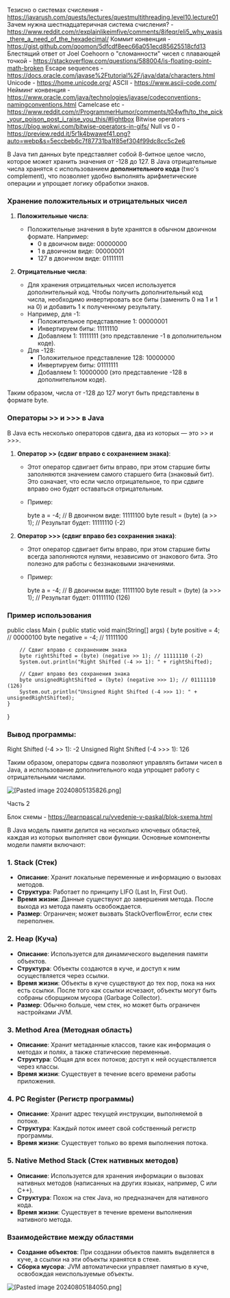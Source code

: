 Тезисно о системах счисления - https://javarush.com/quests/lectures/questmultithreading.level10.lecture01
Зачем нужна шестнадцатеричная система счисления? - https://www.reddit.com/r/explainlikeimfive/comments/8ifeqr/eli5_why_wasis_there_a_need_of_the_hexadecimal/
Коммит конвенция - https://gist.github.com/qoomon/5dfcdf8eec66a051ecd85625518cfd13
Блестящий ответ от Joel Coehoorn о "сломанности" чисел с плавающей точкой - https://stackoverflow.com/questions/588004/is-floating-point-math-broken
Escape sequences - https://docs.oracle.com/javase%2Ftutorial%2F/java/data/characters.html
Unicode - https://home.unicode.org/
ASCII - https://www.ascii-code.com/
Нейминг конвенция - https://www.oracle.com/java/technologies/javase/codeconventions-namingconventions.html
Camelcase etc - https://www.reddit.com/r/ProgrammerHumor/comments/t04wfh/to_the_pick_your_poison_post_i_raise_you_this/#lightbox
Bitwise operators - https://blog.wokwi.com/bitwise-operators-in-gifs/
Null vs 0 - https://preview.redd.it/5r1k4bwawef41.png?auto=webp&s=5eccbeb6c7f87731ba1f85ef304f99dc8cc5c2e6





В Java тип данных byte представляет собой 8-битное целое число, которое может хранить значения от -128 до 127. В Java отрицательные числа хранятся с использованием **дополнительного кода** (two's complement), что позволяет удобно выполнять арифметические операции и упрощает логику обработки знаков.

### Хранение положительных и отрицательных чисел

1. **Положительные числа**: 
   - Положительные значения в byte хранятся в обычном двоичном формате. Например:
     - 0 в двоичном виде: 00000000
     - 1 в двоичном виде: 00000001
     - 127 в двоичном виде: 01111111

2. **Отрицательные числа**:
   - Для хранения отрицательных чисел используется дополнительный код. Чтобы получить дополнительный код числа, необходимо инвертировать все биты (заменить 0 на 1 и 1 на 0) и добавить 1 к полученному результату.
   - Например, для -1:
     - Положительное представление 1: 00000001
     - Инвертируем биты: 11111110
     - Добавляем 1: 11111111 (это представление -1 в дополнительном коде).
   - Для -128:
     - Положительное представление 128: 10000000
     - Инвертируем биты: 01111111
     - Добавляем 1: 10000000 (это представление -128 в дополнительном коде).

Таким образом, числа от -128 до 127 могут быть представлены в формате byte.

### Операторы >> и >>> в Java

В Java есть несколько операторов сдвига, два из которых — это >> и >>>.

1. **Оператор >> (сдвиг вправо с сохранением знака)**:
   - Этот оператор сдвигает биты вправо, при этом старшие биты заполняются значением самого старшего бита (знаковый бит). Это означает, что если число отрицательное, то при сдвиге вправо оно будет оставаться отрицательным.
   - Пример:
     
     byte a = -4; // В двоичном виде: 11111100
     byte result = (byte) (a >> 1); // Результат будет: 11111110 (-2)
     

2. **Оператор >>> (сдвиг вправо без сохранения знака)**:
   - Этот оператор сдвигает биты вправо, при этом старшие биты всегда заполняются нулями, независимо от знакового бита. Это полезно для работы с беззнаковыми значениями.
   - Пример:
     
     byte a = -4; // В двоичном виде: 11111100
     byte result = (byte) (a >>> 1); // Результат будет: 01111110 (126)
     

### Пример использования

public class Main {
    public static void main(String[] args) {
        byte positive = 4; // 00000100
        byte negative = -4; // 11111100

        // Сдвиг вправо с сохранением знака
        byte rightShifted = (byte) (negative >> 1); // 11111110 (-2)
        System.out.println("Right Shifted (-4 >> 1): " + rightShifted);

        // Сдвиг вправо без сохранения знака
        byte unsignedRightShifted = (byte) (negative >>> 1); // 01111110 (126)
        System.out.println("Unsigned Right Shifted (-4 >>> 1): " + unsignedRightShifted);
    }
}


### Вывод программы:

Right Shifted (-4 >> 1): -2
Unsigned Right Shifted (-4 >>> 1): 126


Таким образом, операторы сдвига позволяют управлять битами чисел в Java, а использование дополнительного кода упрощает работу с отрицательными числами.

![[Pasted image 20240805135826.png]](pics/Pasted%20image%2020240805135826.png)

Часть 2

Блок схемы - https://learnpascal.ru/vvedenie-v-paskal/blok-sxema.html

В Java модель памяти делится на несколько ключевых областей, каждая из которых выполняет свои функции. Основные компоненты модели памяти включают:

### 1. **Stack (Стек)**
- **Описание**: Хранит локальные переменные и информацию о вызовах методов.
- **Структура**: Работает по принципу LIFO (Last In, First Out).
- **Время жизни**: Данные существуют до завершения метода. После выхода из метода память освобождается.
- **Размер**: Ограничен; может вызвать StackOverflowError, если стек переполнен.

### 2. **Heap (Куча)**
- **Описание**: Используется для динамического выделения памяти объектов.
- **Структура**: Объекты создаются в куче, и доступ к ним осуществляется через ссылки.
- **Время жизни**: Объекты в куче существуют до тех пор, пока на них есть ссылки. После того как ссылки исчезают, объекты могут быть собраны сборщиком мусора (Garbage Collector).
- **Размер**: Обычно больше, чем стек, но может быть ограничен настройками JVM.

### 3. **Method Area (Методная область)**
- **Описание**: Хранит метаданные классов, такие как информация о методах и полях, а также статические переменные.
- **Структура**: Общая для всех потоков; доступ к ней осуществляется через классы.
- **Время жизни**: Существует в течение всего времени работы приложения.

### 4. **PC Register (Регистр программы)**
- **Описание**: Хранит адрес текущей инструкции, выполняемой в потоке.
- **Структура**: Каждый поток имеет свой собственный регистр программы.
- **Время жизни**: Существует только во время выполнения потока.

### 5. **Native Method Stack (Стек нативных методов)**
- **Описание**: Используется для хранения информации о вызовах нативных методов (написанных на других языках, например, C или C++).
- **Структура**: Похож на стек Java, но предназначен для нативного кода.
- **Время жизни**: Существует в течение времени выполнения нативного метода.

### Взаимодействие между областями
- **Создание объектов**: При создании объектов память выделяется в куче, а ссылки на эти объекты хранятся в стеке.
- **Сборка мусора**: JVM автоматически управляет памятью в куче, освобождая неиспользуемые объекты.

![[Pasted image 20240805184050.png]](pics/Pasted%20image%2020240805184050.png)